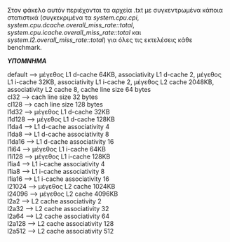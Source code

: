 
Στον φάκελο αυτόν περιέχονται τα αρχεία .txt με συγκεντρωμένα κάποια στατιστικά (συγκεκριμένα τα _system.cpu.cpi_, _system.cpu.dcache.overall_miss_rate::total_, _system.cpu.icache.overall_miss_rate::total_ και _system.l2.overall_miss_rate::total_) για όλες τις εκτελέσεις κάθε benchmark.

***ΥΠΟΜΝΗΜΑ***

default --> μέγεθος L1 d-cache 64KB, associativity L1 d-cache 2, μέγεθος L1 i-cache 32KB, associativity L1 i-cache 2, μέγεθος L2 cache 2048KB, associativity L2 cache 8, cache line size 64 bytes  
cl32 --> cach line size 32 bytes  
cl128 --> cach line size 128 bytes  
l1d32 --> μέγεθος L1 d-cache 32KB  
l1d128 --> μέγεθος L1 d-cache 128KB  
l1da4 --> L1 d-cache associativity 4  
l1da8 --> L1 d-cache associativity 8  
l1da16 --> L1 d-cache associativity 16  
l1i64 --> μέγεθος L1 i-cache 64KB  
l1i128 --> μέγεθος L1 i-cache 128KB  
l1ia4 --> L1 i-cache associativity 4  
l1ia8 --> L1 i-cache associativity 8  
l1ia16 --> L1 i-cache associativity 16  
l21024 --> μέγεθος L2 cache 1024KB  
l24096 --> μέγεθος L2 cache 4096KB  
l2a2 --> L2 cache associativity 2  
l2a32 --> L2 cache associativity 32  
l2a64 --> L2 cache associativity 64  
l2a128 --> L2 cache associativity 128  
l2a512 --> L2 cache associativity 512
